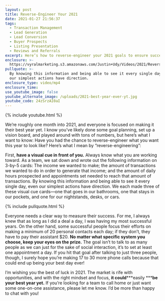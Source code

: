 ```yaml
---
layout: post
title: Reverse-Engineer Your 2021
date: 2021-01-27 21:56:37
tags:
  - Transaction Management
  - Lead Generation
  - Lead Conversion
  - Buyer Prospects
  - Listing Presentation
  - Reviews and Referrals
excerpt: Here’s how to reverse-engineer your 2021 goals to ensure success.
enclosure: >-
  https://vyralmarketing.s3.amazonaws.com/Justin+Udy/Videos/2021/Reverse-Engineer+Your+2021.mp4
pullquote: >-
  By knowing this information and being able to see it every single day, even
  our simplest actions have direction.
enclosure_type: video/mp4
enclosure_time:
use_youtube_image: false
youtube_alternate_image: /uploads/2021-best-year-ever-yt.jpg
youtube_code: 24zSrzAI0aI
---
```


{% include youtube.html %}

We’re roughly one month into 2021, and everyone is focused on making it their best year yet. I know you’ve likely done some goal planning, set up a vision board, and played around with tons of numbers, but here’s what I want to know: Have you had the chance to reverse-engineer what you want this year to look like? Here’s what I mean by “reverse-engineering”:&nbsp;

First, **have a visual cue in front of you.** Always know what you are working toward. As a team, we sat down and wrote out the following information on 3-by-5 cards: The income we wanted to make; the amount of transactions we wanted to do in order to generate that income; and the amount of daily hours prospected and appointments set needed to reach that amount of transactions. By knowing this information and being able to see it every single day, even our simplest actions have direction. We each made three of these visual cue cards—one that goes in our bathrooms, one that stays in our pockets, and one for our nightstands, desks, or cars.&nbsp;

{% include pullquote.html %}

Everyone needs a clear way to measure their success. For me, I always knew that as long as I did a deal a day, I was having my most successful years. On the other hand, some successful people focus their efforts on making a minimum of 20 personal contacts each day; if they don’t, they have to pay their assistant $20. **No matter what specific system you choose, keep your eyes on the prize.** The goal isn’t to talk to as many people as we can just for the sake of social interaction, it’s to set at least one appointment a day. If you hit that goal after talking to just three people, though, I surely hope you’re making 17 to 30 more phone calls because that could end up being your best day ever\!&nbsp;

I’m wishing you the best of luck in 2021. The market is rife with opportunities, and with the right mindset and focus, **it could*****easily *****be your best year yet.** If you’re looking for a team to call home or just want some one-on-one assistance, please let me know. I’d be more than happy to chat with you\!
